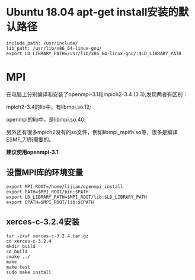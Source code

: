 # Ubuntu 18.04 apt-get install安装的默认路径

```
include_path: /usr/include/  
lib_path: /usr/lib/x86_64-linux-gnu/
export LD_LIBRARY_PATH=/usr/lib/x86_64-linux-gnu/:$LD_LIBRARY_PATH
```

# MPI

在电脑上分别编译和安装了openmpi-3.1和mpich2-3.4 (3.3),发现两者有区别：

mpich2-3.4的lib中，有libmpi.so.12; 

openmpi的lib中，是libmpi.so.40; 

另外还有很多mpich2没有的so文件，例如libmpi_mpifh.so等，很多是编译ESMF_7.1所需要的。

**建议使用openmpi-3.1**

## 设置MPI库的环境变量

```
export MPI_ROOT=/home/lijian/openmpi_install
export PATH=$MPI_ROOT/bin:$PATH
export LD_LIBRARY_PATH=$MPI_ROOT/lib:$LD_LIBRARY_PATH
export CPATH=$MPI_ROOT/lib:$CPATH
```

## xerces-c-3.2.4安装

```
tar -zxvf xerces-c-3.2.4.tar.gz
cd xerces-c-3.2.4
mkdir build
cd build
cmake ../
make
make test
sudo make install
```